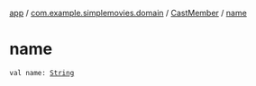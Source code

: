 [app](../../index.md) / [com.example.simplemovies.domain](../index.md) / [CastMember](index.md) / [name](./name.md)

# name

`val name: `[`String`](https://kotlinlang.org/api/latest/jvm/stdlib/kotlin/-string/index.html)